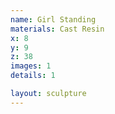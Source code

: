 ```yaml
---
name: Girl Standing
materials: Cast Resin
x: 8
y: 9
z: 38
images: 1
details: 1

layout: sculpture
---
```



